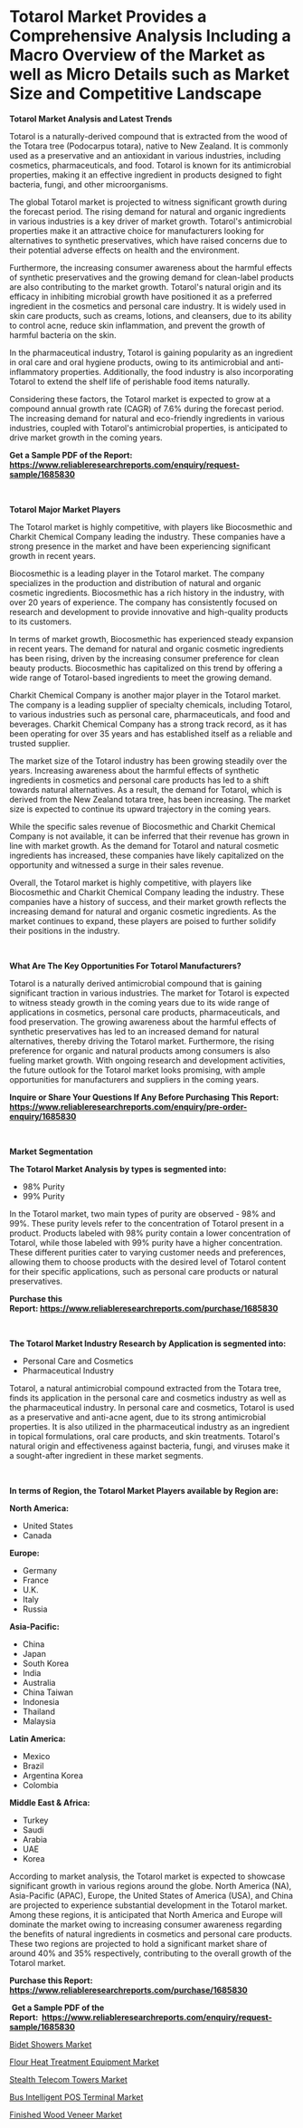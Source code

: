 <p><h1>Totarol Market Provides a Comprehensive Analysis Including a Macro Overview of the Market as well as Micro Details such as Market Size and Competitive Landscape</h1></p><p><strong>Totarol Market Analysis and Latest Trends</strong></p>
<p><p>Totarol is a naturally-derived compound that is extracted from the wood of the Totara tree (Podocarpus totara), native to New Zealand. It is commonly used as a preservative and an antioxidant in various industries, including cosmetics, pharmaceuticals, and food. Totarol is known for its antimicrobial properties, making it an effective ingredient in products designed to fight bacteria, fungi, and other microorganisms.</p><p>The global Totarol market is projected to witness significant growth during the forecast period. The rising demand for natural and organic ingredients in various industries is a key driver of market growth. Totarol's antimicrobial properties make it an attractive choice for manufacturers looking for alternatives to synthetic preservatives, which have raised concerns due to their potential adverse effects on health and the environment.</p><p>Furthermore, the increasing consumer awareness about the harmful effects of synthetic preservatives and the growing demand for clean-label products are also contributing to the market growth. Totarol's natural origin and its efficacy in inhibiting microbial growth have positioned it as a preferred ingredient in the cosmetics and personal care industry. It is widely used in skin care products, such as creams, lotions, and cleansers, due to its ability to control acne, reduce skin inflammation, and prevent the growth of harmful bacteria on the skin.</p><p>In the pharmaceutical industry, Totarol is gaining popularity as an ingredient in oral care and oral hygiene products, owing to its antimicrobial and anti-inflammatory properties. Additionally, the food industry is also incorporating Totarol to extend the shelf life of perishable food items naturally.</p><p>Considering these factors, the Totarol market is expected to grow at a compound annual growth rate (CAGR) of 7.6% during the forecast period. The increasing demand for natural and eco-friendly ingredients in various industries, coupled with Totarol's antimicrobial properties, is anticipated to drive market growth in the coming years.</p></p>
<p><strong>Get a Sample PDF of the Report:&nbsp; <a href="https://www.reliableresearchreports.com/enquiry/request-sample/1685830">https://www.reliableresearchreports.com/enquiry/request-sample/1685830</a></strong></p>
<p>&nbsp;</p>
<p><strong>Totarol Major Market Players</strong></p>
<p><p>The Totarol market is highly competitive, with players like Biocosmethic and Charkit Chemical Company leading the industry. These companies have a strong presence in the market and have been experiencing significant growth in recent years.</p><p>Biocosmethic is a leading player in the Totarol market. The company specializes in the production and distribution of natural and organic cosmetic ingredients. Biocosmethic has a rich history in the industry, with over 20 years of experience. The company has consistently focused on research and development to provide innovative and high-quality products to its customers.</p><p>In terms of market growth, Biocosmethic has experienced steady expansion in recent years. The demand for natural and organic cosmetic ingredients has been rising, driven by the increasing consumer preference for clean beauty products. Biocosmethic has capitalized on this trend by offering a wide range of Totarol-based ingredients to meet the growing demand.</p><p>Charkit Chemical Company is another major player in the Totarol market. The company is a leading supplier of specialty chemicals, including Totarol, to various industries such as personal care, pharmaceuticals, and food and beverages. Charkit Chemical Company has a strong track record, as it has been operating for over 35 years and has established itself as a reliable and trusted supplier.</p><p>The market size of the Totarol industry has been growing steadily over the years. Increasing awareness about the harmful effects of synthetic ingredients in cosmetics and personal care products has led to a shift towards natural alternatives. As a result, the demand for Totarol, which is derived from the New Zealand totara tree, has been increasing. The market size is expected to continue its upward trajectory in the coming years.</p><p>While the specific sales revenue of Biocosmethic and Charkit Chemical Company is not available, it can be inferred that their revenue has grown in line with market growth. As the demand for Totarol and natural cosmetic ingredients has increased, these companies have likely capitalized on the opportunity and witnessed a surge in their sales revenue.</p><p>Overall, the Totarol market is highly competitive, with players like Biocosmethic and Charkit Chemical Company leading the industry. These companies have a history of success, and their market growth reflects the increasing demand for natural and organic cosmetic ingredients. As the market continues to expand, these players are poised to further solidify their positions in the industry.</p></p>
<p>&nbsp;</p>
<p><strong>What Are The Key Opportunities For Totarol Manufacturers?</strong></p>
<p><p>Totarol is a naturally derived antimicrobial compound that is gaining significant traction in various industries. The market for Totarol is expected to witness steady growth in the coming years due to its wide range of applications in cosmetics, personal care products, pharmaceuticals, and food preservation. The growing awareness about the harmful effects of synthetic preservatives has led to an increased demand for natural alternatives, thereby driving the Totarol market. Furthermore, the rising preference for organic and natural products among consumers is also fueling market growth. With ongoing research and development activities, the future outlook for the Totarol market looks promising, with ample opportunities for manufacturers and suppliers in the coming years.</p></p>
<p><strong>Inquire or Share Your Questions If Any Before Purchasing This Report: <a href="https://www.reliableresearchreports.com/enquiry/pre-order-enquiry/1685830">https://www.reliableresearchreports.com/enquiry/pre-order-enquiry/1685830</a></strong></p>
<p>&nbsp;</p>
<p><strong>Market Segmentation</strong></p>
<p><strong>The Totarol Market Analysis by types is segmented into:</strong></p>
<p><ul><li>98% Purity</li><li>99% Purity</li></ul></p>
<p><p>In the Totarol market, two main types of purity are observed - 98% and 99%. These purity levels refer to the concentration of Totarol present in a product. Products labeled with 98% purity contain a lower concentration of Totarol, while those labeled with 99% purity have a higher concentration. These different purities cater to varying customer needs and preferences, allowing them to choose products with the desired level of Totarol content for their specific applications, such as personal care products or natural preservatives.</p></p>
<p><strong>Purchase this Report:&nbsp;<a href="https://www.reliableresearchreports.com/purchase/1685830">https://www.reliableresearchreports.com/purchase/1685830</a></strong></p>
<p>&nbsp;</p>
<p><strong>The Totarol Market Industry Research by Application is segmented into:</strong></p>
<p><ul><li>Personal Care and Cosmetics</li><li>Pharmaceutical Industry</li></ul></p>
<p><p>Totarol, a natural antimicrobial compound extracted from the Totara tree, finds its application in the personal care and cosmetics industry as well as the pharmaceutical industry. In personal care and cosmetics, Totarol is used as a preservative and anti-acne agent, due to its strong antimicrobial properties. It is also utilized in the pharmaceutical industry as an ingredient in topical formulations, oral care products, and skin treatments. Totarol's natural origin and effectiveness against bacteria, fungi, and viruses make it a sought-after ingredient in these market segments.</p></p>
<p>&nbsp;</p>
<p><strong>In terms of Region, the Totarol Market Players available by Region are:</strong></p>
<p>
    <p> <strong> North America: </strong>
        <ul>
            <li>United States</li>
            <li>Canada</li>
        </ul>
        </p> 
    <p> <strong> Europe: </strong>
        <ul>
            <li>Germany</li>
            <li>France</li>
            <li>U.K.</li>
            <li>Italy</li>
            <li>Russia</li>
        </ul>
        </p> 
    <p> <strong> Asia-Pacific: </strong>
        <ul>
            <li>China</li>
            <li>Japan</li>
            <li>South Korea</li>
            <li>India</li>
            <li>Australia</li>
            <li>China Taiwan</li>
            <li>Indonesia</li>
            <li>Thailand</li>
            <li>Malaysia</li>
        </ul>
        </p> 
    <p> <strong> Latin America: </strong>
        <ul>
            <li>Mexico</li>
            <li>Brazil</li>
            <li>Argentina Korea</li>
            <li>Colombia</li>
        </ul>
        </p> 
    <p> <strong> Middle East & Africa: </strong>
        <ul>
            <li>Turkey</li>
            <li>Saudi</li>
            <li>Arabia</li>
            <li>UAE</li>
            <li>Korea</li>
        </ul>
    </p>
    </p>
<p><p>According to market analysis, the Totarol market is expected to showcase significant growth in various regions around the globe. North America (NA), Asia-Pacific (APAC), Europe, the United States of America (USA), and China are projected to experience substantial development in the Totarol market. Among these regions, it is anticipated that North America and Europe will dominate the market owing to increasing consumer awareness regarding the benefits of natural ingredients in cosmetics and personal care products. These two regions are projected to hold a significant market share of around 40% and 35% respectively, contributing to the overall growth of the Totarol market.</p></p>
<p><strong>Purchase this Report: <a href="https://www.reliableresearchreports.com/purchase/1685830">https://www.reliableresearchreports.com/purchase/1685830</a></strong></p>
<p>&nbsp;<strong>Get a Sample PDF of the Report:&nbsp;&nbsp;<a href="https://www.reliableresearchreports.com/enquiry/request-sample/1685830">https://www.reliableresearchreports.com/enquiry/request-sample/1685830</a></strong></p>
<p><strong></strong></p>
<p><p><a href="https://github.com/merzlyukov93/Market-Research-Report-List-1/blob/main/bidet-showers-market.md">Bidet Showers Market</a></p><p><a href="https://medium.com/@albanamusaj1924/flour-heat-treatment-equipment-market-size-growth-forecast-2023-2030-c095b05a0d0d">Flour Heat Treatment Equipment Market</a></p><p><a href="https://www.linkedin.com/pulse/stealth-telecom-towers-market-size-growth-forecast-from-2023/">Stealth Telecom Towers Market</a></p><p><a href="https://www.linkedin.com/pulse/bus-intelligent-pos-terminal-market-share-amp-new-trends-analysis/">Bus Intelligent POS Terminal Market</a></p><p><a href="https://medium.com/@kyliebodei/finished-wood-veneer-market-size-growth-forecast-2023-2030-a30903da8e70">Finished Wood Veneer Market</a></p></p>